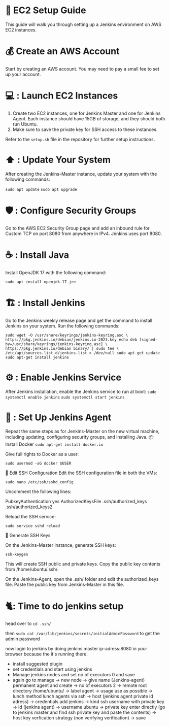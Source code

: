 # :rocket: EC2 Setup Guide

This guide will walk you through setting up a Jenkins environment on AWS EC2 instances.

# :moneybag:  Create an AWS Account 
Start by creating an AWS account. You may need to pay a small fee to set up your account. 

# :computer: : Launch EC2 Instances

1. Create two EC2 instances, one for Jenkins Master and one for Jenkins Agent. Each instance should have 15GB of storage, and they should both run Ubuntu.
2. Make sure to save the private key for SSH access to these instances.

Refer to the `setup.sh` file in the repository for further setup instructions.

# :arrow_up: : Update Your System

After creating the Jenkins-Master instance, update your system with the following commands:

`sudo apt update`
`sudo apt upgrade`

# :shield: : Configure Security Groups
Go to the AWS EC2 Security Group page and add an inbound rule for Custom TCP on port 8080 from anywhere in IPv4. Jenkins uses port 8080.

# :coffee: : Install Java
Install OpenJDK 17 with the following command:

`sudo apt install openjdk-17-jre`

# :building_construction: : Install Jenkins
Go to the Jenkins weekly release page and get the command to install Jenkins on your system. Run the following commands:

`sudo wget -O /usr/share/keyrings/jenkins-keyring.asc \
  https://pkg.jenkins.io/debian/jenkins.io-2023.key
echo deb [signed-by=/usr/share/keyrings/jenkins-keyring.asc] \
  https://pkg.jenkins.io/debian binary/ | sudo tee \
  /etc/apt/sources.list.d/jenkins.list > /dev/null
sudo apt-get update
sudo apt-get install jenkins`

# :gear: : Enable Jenkins Service
After Jenkins installation, enable the Jenkins service to run at boot:
`sudo systemctl enable jenkins`
`sudo systemctl start jenkins`

# :arrows_counterclockwise: : Set Up Jenkins Agent
Repeat the same steps as for Jenkins-Master on the new virtual machine, including updating, configuring security groups, and installing Java.
:package: Install Docker
`sudo apt-get install docker.io`


Give full rights to Docker as a user:

`sudo usermod -aG docker $USER`

:key: Edit SSH Configuration
Edit the SSH configuration file in both the VMs:

`sudo nano /etc/ssh/sshd_config`

Uncomment the following lines:

PubkeyAuthentication yes
AuthorizedKeysFile .ssh/authorized_keys .ssh/authorized_keys2

Reload the SSH service:

`sudo service sshd reload `

:key: Generate SSH Keys

On the Jenkins-Master instance, generate SSH keys:

`ssh-keygen`

This will create SSH public and private keys. Copy the public key contents from /home/ubuntu/.ssh/.

On the Jenkins-Agent, open the .ssh/ folder and edit the authorized_keys file. Paste the public key from Jenkins-Master in this file.

# 🐈: Time to do jenkins setup
head over to ` cd .ssh/ `

then   ` sudo cat /var/lib/jenkins/secrets/initialAdminPassword ` to get the admin password

now login to jenkins by doing jenkins master ip-adress:8080 in your browser because the it's running there.

- install suggested plugin 
- set credentials and start using jenkins
- Manage jenkins nodes and set no of executors 0 and save
- again go to manage -> new node -> give name (Jenkins-agent) permanent agent and create -> no of executors 2 -> remote root directory /home/ubuntu/ -> label agent -> usage use as possible  -> lunch method lunch agents via ssh -> host (jenkins agent private id adress) -> credentials add jenkins -> kind ssh username with private key ->  id (jenkins agent) -> username ubuntu -> private key enter directly (go to jenkins master and find ssh private key and paste the contents) -> host key verfication strategy (non verifying verification) -> save
